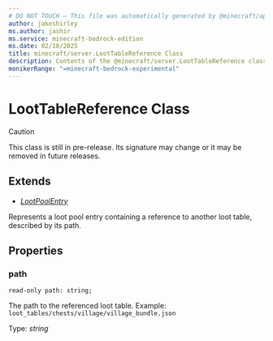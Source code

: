 ```yaml
---
# DO NOT TOUCH — This file was automatically generated by @minecraft/api-docs-generator, to report problems file an issue at https://github.com/Mojang/minecraft-scripting-libraries
author: jakeshirley
ms.author: jashir
ms.service: minecraft-bedrock-edition
ms.date: 02/10/2025
title: minecraft/server.LootTableReference Class
description: Contents of the @minecraft/server.LootTableReference class.
monikerRange: "=minecraft-bedrock-experimental"
---
```

# LootTableReference Class

> [!CAUTION]
> This class is still in pre-release.  Its signature may change or it may be removed in future releases.

## Extends
- [*LootPoolEntry*](LootPoolEntry.md)

Represents a loot pool entry containing a reference to another loot table, described by its path.

## Properties

### **path**
`read-only path: string;`

The path to the referenced loot table. Example: `loot_tables/chests/village/village_bundle.json`

Type: *string*
